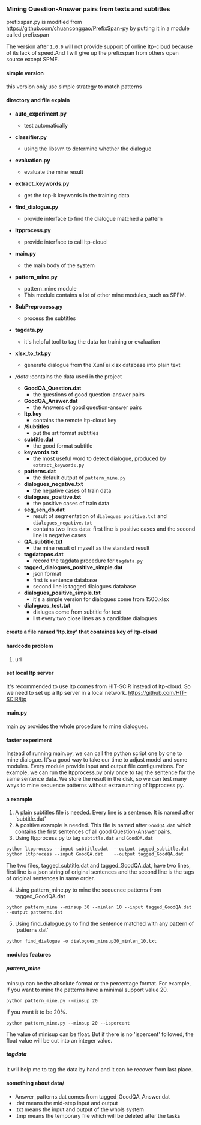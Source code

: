 ### Mining Question-Answer pairs from texts and subtitles ###
prefixspan.py is modified from https://github.com/chuanconggao/PrefixSpan-py by putting it in a module called prefixspan

The version after `1.0.0` will not provide support of online ltp-cloud because of its lack of speed.And I will give up the prefixspan from others open source except SPMF.

#### simple version ####
this version only use simple strategy to match patterns

#### directory and file explain ####

* __auto_experiment.py__
  * test automatically
* __classifier.py__
  * using the libsvm to determine whether the dialogue
* __evaluation.py__
  * evaluate the mine result
* __extract_keywords.py__
  * get the top-k keywords in the training data
* __find_dialogue.py__
  * provide interface to find the dialogue matched a pattern
* __ltpprocess.py__
  * provide interface to call ltp-cloud
* __main.py__
  * the main body of the system
* __pattern_mine.py__
  * pattern_mine module
  * This module contains a lot of other mine modules, such as SPFM. 
* __SubPreprocess.py__
  * process the subtitles
* __tagdata.py__
  * it's helpful tool to tag the data for training or evaluation
* __xlsx\_to\_txt.py__
  * generate dialogue from the XunFei xlsx database into plain text

* _/data_ :contains the data used in the project 
	* __GoodQA_Question.dat__
	  * the questions of good question-answer pairs
	* __GoodQA_Answer.dat__
	  * the Answers of good question-answer pairs
	* __ltp.key__
	  * contains the remote ltp-cloud key
	* __/Subtitles__
	  * put the srt format subtitles
	* __subtitle.dat__
	  * the good format subtitle
	* __keywords.txt__
	  * the most useful word to detect dialogue, produced by `extract_keywords.py`
	* __patterns.dat__
	  * the default output of `pattern_mine.py`
	* __dialogues_negative.txt__
	  * the negative cases of train data
	* __dialogues_positive.txt__
	  * the positive cases of train data
	* __seg_sen_db.dat__
	  * result of segmentation of `dialogues_positive.txt` and `dialogues_negative.txt`
	  * contains two lines data: first line is positive cases and the second line is negative cases
	* __QA_subtitle.txt__
	  * the mine result of myself as the standard result
	* __tagdatapos.dat__
	  * record the tagdata procedure for `tagdata.py`
	* __tagged_dialogues_positive_simple.dat__
	  * json format
	  * first is sentence database
	  * second line is tagged dialogues database
	* __dialogues_positive_simple.txt__
	  * it's a simple version for dialogues come from 1500.xlsx
	* __dialogues_test.txt__
	  * dialuges come from subtitle for test
	  * list every two close lines as a candidate dialogues
#### create a file named 'ltp.key' that containes key of ltp-cloud ####

#### hardcode problem ####
1. url

#### set local ltp server ####
It's recommended to use ltp comes from HIT-SCIR instead of ltp-cloud. So we need to set up a ltp server in a local network.
https://github.com/HIT-SCIR/ltp

#### main.py ####
main.py provides the whole procedure to mine dialogues.

#### faster experiment ####
Instead of running main.py, we can call the python script one by one to mine dialogue. It's a good way to take our time to adjust model and some modules. Every module provide input and output file configurations. For example, we can run the ltpprocess.py only once to tag the sentence for the same sentence data. We store the result in the disk, so we can test many ways to mine sequence patterns without extra running of ltpprocess.py.

#### a example ####
1. A plain subtitles file is needed. Every line is a sentence. It is named after 'subtitle.dat'
2. A positive example is needed. This file  is named after `GoodQA.dat` which contains the first sentences of all good Question-Answer pairs.
3. Using ltpprocess.py to tag `subtitle.dat` and `GoodQA.dat`
  ```
  python ltpprocess --input subtitle.dat  --output tagged_subtitle.dat
  python lttprocess --input GoodQA.dat    --output tagged_GoodQA.dat
  ```
  The two files, tagged_subtitle.dat and tagged_GoodQA.dat, have two lines, first line is a json string of original sentences and the second line is the tags of original sentences in same order.

4. Using pattern_mine.py to mine the sequence patterns from tagged\_GoodQA.dat
  
  ```
  python pattern_mine --minsup 30 --minlen 10 --input tagged_GoodQA.dat --output patterns.dat
  ```
5. Using find_dialogue.py to find the sentence matched with any pattern of 'patterns.dat'
  
  ```
  python find_dialogue -o dialogues_minsup30_minlen_10.txt
  ```

#### modules features ####
##### pattern_mine #####
minsup can be the absolute format or the percentage format. For example, if you want to mine the patterns have a minimal support value 20.
```
python pattern_mine.py --minsup 20
```
If you want it to be 20%.
```
python pattern_mine.py --minsup 20 --ispercent
```
The value of minisup can be float. But if there is no 'ispercent' followed, the float value will be cut into an integer value.

##### tagdata #####
It will help me to tag the data by hand and it can be recover from last place. 

#### something about data/ ####
* Answer_patterns.dat comes from tagged\_GoodQA\_Answer.dat
* .dat means the mid-step input and output
* .txt means the input and output of the whols system
* .tmp means the temporary file which will be deleted after the tasks
